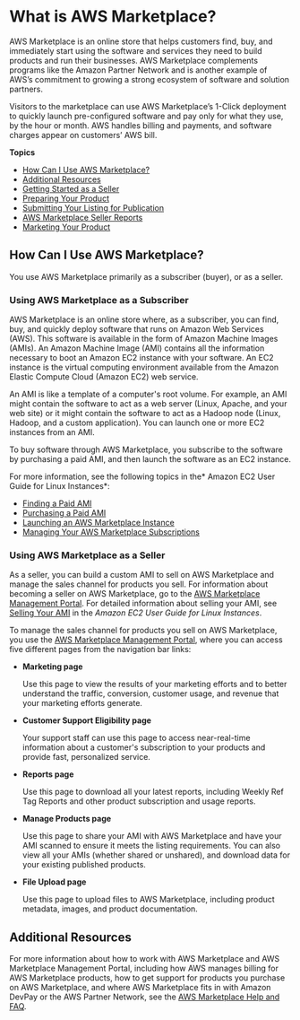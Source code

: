 # What is AWS Marketplace?<a name="what-is-marketplace"></a>

 AWS Marketplace is an online store that helps customers find, buy, and immediately start using the software and services they need to build products and run their businesses\. AWS Marketplace complements programs like the Amazon Partner Network and is another example of AWS’s commitment to growing a strong ecosystem of software and solution partners\. 

 Visitors to the marketplace can use AWS Marketplace’s 1\-Click deployment to quickly launch pre\-configured software and pay only for what they use, by the hour or month\. AWS handles billing and payments, and software charges appear on customers’ AWS bill\. 

**Topics**
+ [How Can I Use AWS Marketplace?](#how-to-use-marketplace)
+ [Additional Resources](#marketplace-additional-resources)
+ [Getting Started as a Seller](GettingStarted.md)
+ [Preparing Your Product](PreparingYourProduct.md)
+ [Submitting Your Listing for Publication](ProductSubmission.md)
+ [AWS Marketplace Seller Reports](Reporting.md)
+ [Marketing Your Product](MarketingGuidance.md)

## How Can I Use AWS Marketplace?<a name="how-to-use-marketplace"></a>

You use AWS Marketplace primarily as a subscriber \(buyer\), or as a seller\.

### Using AWS Marketplace as a Subscriber<a name="using-marketplace-subscriber"></a>

 AWS Marketplace is an online store where, as a subscriber, you can find, buy, and quickly deploy software that runs on Amazon Web Services \(AWS\)\. This software is available in the form of Amazon Machine Images \(AMIs\)\. An Amazon Machine Image \(AMI\) contains all the information necessary to boot an Amazon EC2 instance with your software\. An EC2 instance is the virtual computing environment available from the Amazon Elastic Compute Cloud \(Amazon EC2\) web service\. 

 An AMI is like a template of a computer's root volume\. For example, an AMI might contain the software to act as a web server \(Linux, Apache, and your web site\) or it might contain the software to act as a Hadoop node \(Linux, Hadoop, and a custom application\)\. You can launch one or more EC2 instances from an AMI\. 

 To buy software through AWS Marketplace, you subscribe to the software by purchasing a paid AMI, and then launch the software as an EC2 instance\. 

 For more information, see the following topics in the* Amazon EC2 User Guide for Linux Instances*: 
+ [Finding a Paid AMI](http://docs.aws.amazon.com/AWSEC2/latest/UserGuide/paid-amis.html#using-paid-amis-finding-paid-ami)
+ [Purchasing a Paid AMI](http://docs.aws.amazon.com/AWSEC2/latest/UserGuide/paid-amis.html#using-paid-amis-purchasing-paid-ami)
+ [Launching an AWS Marketplace Instance](http://docs.aws.amazon.com/AWSEC2/latest/UserGuide/launch-marketplace-console.html)
+ [Managing Your AWS Marketplace Subscriptions](http://docs.aws.amazon.com/AWSEC2/latest/UserGuide/paid-amis.html#marketplace-manage-subscriptions)

### Using AWS Marketplace as a Seller<a name="using-marketplace-seller"></a>

As a seller, you can build a custom AMI to sell on AWS Marketplace and manage the sales channel for products you sell\. For information about becoming a seller on AWS Marketplace, go to the [AWS Marketplace Management Portal](https://aws.amazon.com/marketplace/management/tour/)\. For detailed information about selling your AMI, see [Selling Your AMI](http://docs.aws.amazon.com/AWSEC2/latest/UserGuide/paid-amis.html#selling-your-ami) in the *Amazon EC2 User Guide for Linux Instances*\. 

To manage the sales channel for products you sell on AWS Marketplace, you use the [AWS Marketplace Management Portal](https://aws.amazon.com//marketplace/management/tour/), where you can access five different pages from the navigation bar links: 
+ **Marketing page**

  Use this page to view the results of your marketing efforts and to better understand the traffic, conversion, customer usage, and revenue that your marketing efforts generate\.
+ **Customer Support Eligibility page**

  Your support staff can use this page to access near\-real\-time information about a customer's subscription to your products and provide fast, personalized service\.
+ **Reports page**

  Use this page to download all your latest reports, including Weekly Ref Tag Reports and other product subscription and usage reports\.
+ **Manage Products page**

  Use this page to share your AMI with AWS Marketplace and have your AMI scanned to ensure it meets the listing requirements\. You can also view all your AMIs \(whether shared or unshared\), and download data for your existing published products\.
+ **File Upload page**

  Use this page to upload files to AWS Marketplace, including product metadata, images, and product documentation\.

## Additional Resources<a name="marketplace-additional-resources"></a>

 For more information about how to work with AWS Marketplace and AWS Marketplace Management Portal, including how AWS manages billing for AWS Marketplace products, how to get support for products you purchase on AWS Marketplace, and where AWS Marketplace fits in with Amazon DevPay or the AWS Partner Network, see the [AWS Marketplace Help and FAQ](https://aws.amazon.com/marketplace/help/)\. 